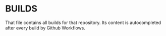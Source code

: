 # BUILDS

That file contains all builds for that repository. Its content is autocompleted after every build by Github Workflows.
